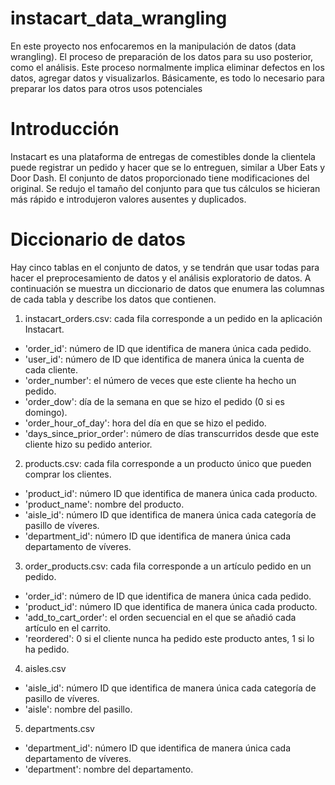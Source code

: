 # instacart_data_wrangling
En este proyecto nos enfocaremos en la manipulación de datos (data wrangling). El proceso de preparación de los datos para su uso posterior, como el análisis. Este proceso normalmente implica eliminar defectos en los datos, agregar datos y visualizarlos. Básicamente, es todo lo necesario para preparar los datos para otros usos potenciales

# Introducción

Instacart es una plataforma de entregas de comestibles donde la clientela puede registrar un pedido y hacer que se lo entreguen, similar a Uber Eats y Door Dash. El conjunto de datos proporcionado tiene modificaciones del original. Se redujo el tamaño del conjunto para que tus cálculos se hicieran más rápido e introdujeron valores ausentes y duplicados. 

# Diccionario de datos

Hay cinco tablas en el conjunto de datos, y se tendrán que usar todas para hacer el preprocesamiento de datos y el análisis exploratorio de datos. A continuación se muestra un diccionario de datos que enumera las columnas de cada tabla y describe los datos que contienen.

1. instacart_orders.csv: cada fila corresponde a un pedido en la aplicación Instacart.
 * 'order_id': número de ID que identifica de manera única cada pedido.
 * 'user_id': número de ID que identifica de manera única la cuenta de cada cliente.
 * 'order_number': el número de veces que este cliente ha hecho un pedido.
 * 'order_dow': día de la semana en que se hizo el pedido (0 si es domingo).
 * 'order_hour_of_day': hora del día en que se hizo el pedido.
 * 'days_since_prior_order': número de días transcurridos desde que este cliente hizo su pedido anterior.

2. products.csv: cada fila corresponde a un producto único que pueden comprar los clientes.
 * 'product_id': número ID que identifica de manera única cada producto.
 * 'product_name': nombre del producto.
 * 'aisle_id': número ID que identifica de manera única cada categoría de pasillo de víveres.
 * 'department_id': número ID que identifica de manera única cada departamento de víveres.

3. order_products.csv: cada fila corresponde a un artículo pedido en un pedido.
 * 'order_id': número de ID que identifica de manera única cada pedido.
 * 'product_id': número ID que identifica de manera única cada producto.
 * 'add_to_cart_order': el orden secuencial en el que se añadió cada artículo en el carrito.
 * 'reordered': 0 si el cliente nunca ha pedido este producto antes, 1 si lo ha pedido.

4. aisles.csv
 * 'aisle_id': número ID que identifica de manera única cada categoría de pasillo de víveres.
 * 'aisle': nombre del pasillo.

5. departments.csv
 * 'department_id': número ID que identifica de manera única cada departamento de víveres.
 * 'department': nombre del departamento.